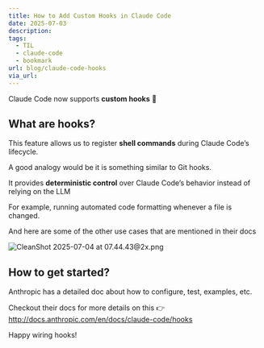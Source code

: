 ```yaml
---
title: How to Add Custom Hooks in Claude Code
date: 2025-07-03
description: 
tags:
  - TIL
  - claude-code
  - bookmark
url: blog/claude-code-hooks
via_url:
---
```

Claude Code now supports **custom hooks**  🌟

## What are hooks?
This feature allows us to register **shell commands** during Claude Code’s lifecycle.

A good analogy would be it is something similar to Git hooks. 

It provides **deterministic control** over Claude Code’s behavior instead of relying on the LLM

For example, running automated code formatting whenever a file is changed.

And here are some of the other use cases that are mentioned in their docs

![CleanShot 2025-07-04 at 07.44.43@2x.png](/images/CleanShot-2025-07-04-at-07.44.43-at-2x.png)

## How to get started?
Anthropic has a detailed doc about how to configure, test, examples, etc.

Checkout their docs for more details on this 👉 http://docs.anthropic.com/en/docs/claude-code/hooks

Happy wiring hooks!